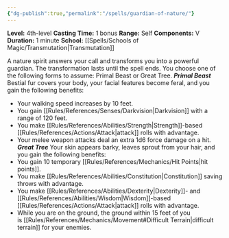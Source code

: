 ```yaml
---
{"dg-publish":true,"permalink":"/spells/guardian-of-nature/"}
---
```


**Level:** 4th-level
**Casting Time:** 1 bonus
**Range:** Self
**Components:** V
**Duration:** 1 minute
**School:** [[Spells/Schools of Magic/Transmutation\|Transmutation]]

A nature spirit answers your call and transforms you into a powerful guardian. The transformation lasts until the spell ends. You choose one of the following forms to assume: Primal Beast or Great Tree.
**_Primal Beast_**
Bestial fur covers your body, your facial features become feral, and you gain the following benefits:
- Your walking speed increases by 10 feet.
- You gain [[Rules/References/Senses/Darkvision\|Darkvision]] with a range of 120 feet.
- You make [[Rules/References/Abilities/Strength\|Strength]]-based [[Rules/References/Actions/Attack\|attack]] rolls with advantage.
- Your melee weapon attacks deal an extra 1d6 force damage on a hit.
**_Great Tree_**
Your skin appears barky, leaves sprout from your hair, and you gain the following benefits:
- You gain 10 temporary [[Rules/References/Mechanics/Hit Points\|hit points]].
- You make [[Rules/References/Abilities/Constitution\|Constitution]] saving throws with advantage.
- You make [[Rules/References/Abilities/Dexterity\|Dexterity]]- and [[Rules/References/Abilities/Wisdom\|Wisdom]]-based [[Rules/References/Actions/Attack\|attack]] rolls with advantage.
- While you are on the ground, the ground within 15 feet of you is [[Rules/References/Mechanics/Movement#Difficult Terrain\|difficult terrain]] for your enemies.
